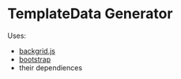 TemplateData Generator
======================

Uses:
 - [backgrid.js](http://backgridjs.com)
 - [bootstrap](http://twitter.github.io/bootstrap/)
 - their dependiences
